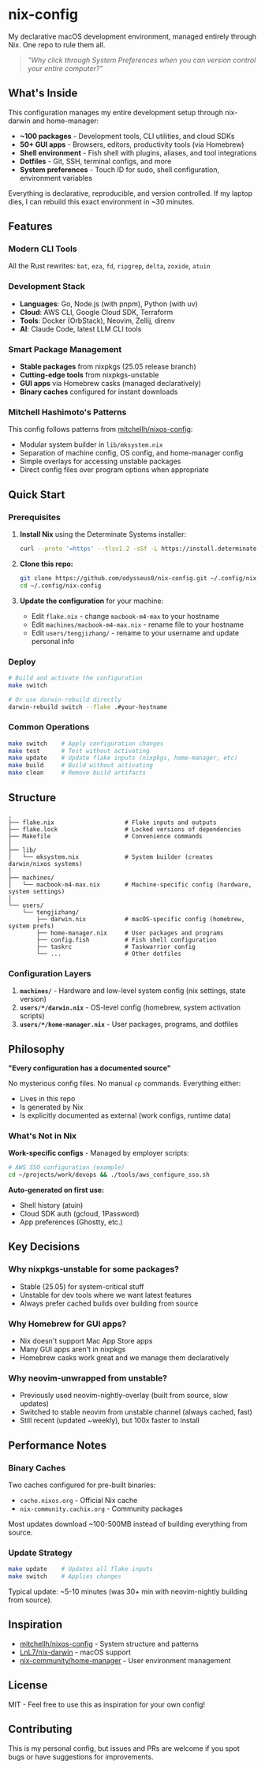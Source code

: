 # nix-config

My declarative macOS development environment, managed entirely through Nix. One repo to rule them all.

> *"Why click through System Preferences when you can version control your entire computer?"*

## What's Inside

This configuration manages my entire development setup through nix-darwin and home-manager:

- **~100 packages** - Development tools, CLI utilities, and cloud SDKs
- **50+ GUI apps** - Browsers, editors, productivity tools (via Homebrew)
- **Shell environment** - Fish shell with plugins, aliases, and tool integrations
- **Dotfiles** - Git, SSH, terminal configs, and more
- **System preferences** - Touch ID for sudo, shell configuration, environment variables

Everything is declarative, reproducible, and version controlled. If my laptop dies, I can rebuild this exact environment in ~30 minutes.

## Features

### Modern CLI Tools
All the Rust rewrites: `bat`, `eza`, `fd`, `ripgrep`, `delta`, `zoxide`, `atuin`

### Development Stack
- **Languages**: Go, Node.js (with pnpm), Python (with uv)
- **Cloud**: AWS CLI, Google Cloud SDK, Terraform
- **Tools**: Docker (OrbStack), Neovim, Zellij, direnv
- **AI**: Claude Code, latest LLM CLI tools

### Smart Package Management
- **Stable packages** from nixpkgs (25.05 release branch)
- **Cutting-edge tools** from nixpkgs-unstable
- **GUI apps** via Homebrew casks (managed declaratively)
- **Binary caches** configured for instant downloads

### Mitchell Hashimoto's Patterns
This config follows patterns from [mitchellh/nixos-config](https://github.com/mitchellh/nixos-config):
- Modular system builder in `lib/mksystem.nix`
- Separation of machine config, OS config, and home-manager config
- Simple overlays for accessing unstable packages
- Direct config files over program options when appropriate

## Quick Start

### Prerequisites

1. **Install Nix** using the Determinate Systems installer:
   ```bash
   curl --proto '=https' --tlsv1.2 -sSf -L https://install.determinate.systems/nix | sh -s -- install
   ```

2. **Clone this repo:**
   ```bash
   git clone https://github.com/odysseus0/nix-config.git ~/.config/nix-config
   cd ~/.config/nix-config
   ```

3. **Update the configuration** for your machine:
   - Edit `flake.nix` - change `macbook-m4-max` to your hostname
   - Edit `machines/macbook-m4-max.nix` - rename file to your hostname
   - Edit `users/tengjizhang/` - rename to your username and update personal info

### Deploy

```bash
# Build and activate the configuration
make switch

# Or use darwin-rebuild directly
darwin-rebuild switch --flake .#your-hostname
```

### Common Operations

```bash
make switch    # Apply configuration changes
make test      # Test without activating
make update    # Update flake inputs (nixpkgs, home-manager, etc)
make build     # Build without activating
make clean     # Remove build artifacts
```

## Structure

```
.
├── flake.nix                    # Flake inputs and outputs
├── flake.lock                   # Locked versions of dependencies
├── Makefile                     # Convenience commands
│
├── lib/
│   └── mksystem.nix             # System builder (creates darwin/nixos systems)
│
├── machines/
│   └── macbook-m4-max.nix       # Machine-specific config (hardware, system settings)
│
└── users/
    └── tengjizhang/
        ├── darwin.nix           # macOS-specific config (homebrew, system prefs)
        ├── home-manager.nix     # User packages and programs
        ├── config.fish          # Fish shell configuration
        ├── taskrc               # Taskwarrior config
        └── ...                  # Other dotfiles
```

### Configuration Layers

1. **`machines/`** - Hardware and low-level system config (nix settings, state version)
2. **`users/*/darwin.nix`** - OS-level config (homebrew, system activation scripts)
3. **`users/*/home-manager.nix`** - User packages, programs, and dotfiles

## Philosophy

**"Every configuration has a documented source"**

No mysterious config files. No manual `cp` commands. Everything either:
- Lives in this repo
- Is generated by Nix
- Is explicitly documented as external (work configs, runtime data)

### What's Not in Nix

**Work-specific configs** - Managed by employer scripts:
```bash
# AWS SSO configuration (example)
cd ~/projects/work/devops && ./tools/aws_configure_sso.sh
```

**Auto-generated on first use:**
- Shell history (atuin)
- Cloud SDK auth (gcloud, 1Password)
- App preferences (Ghostty, etc.)

## Key Decisions

### Why nixpkgs-unstable for some packages?
- Stable (25.05) for system-critical stuff
- Unstable for dev tools where we want latest features
- Always prefer cached builds over building from source

### Why Homebrew for GUI apps?
- Nix doesn't support Mac App Store apps
- Many GUI apps aren't in nixpkgs
- Homebrew casks work great and we manage them declaratively

### Why neovim-unwrapped from unstable?
- Previously used neovim-nightly-overlay (built from source, slow updates)
- Switched to stable neovim from unstable channel (always cached, fast)
- Still recent (updated ~weekly), but 100x faster to install

## Performance Notes

### Binary Caches
Two caches configured for pre-built binaries:
- `cache.nixos.org` - Official Nix cache
- `nix-community.cachix.org` - Community packages

Most updates download ~100-500MB instead of building everything from source.

### Update Strategy
```bash
make update    # Updates all flake inputs
make switch    # Applies changes
```

Typical update: ~5-10 minutes (was 30+ min with neovim-nightly building from source).

## Inspiration

- [mitchellh/nixos-config](https://github.com/mitchellh/nixos-config) - System structure and patterns
- [LnL7/nix-darwin](https://github.com/LnL7/nix-darwin) - macOS support
- [nix-community/home-manager](https://github.com/nix-community/home-manager) - User environment management

## License

MIT - Feel free to use this as inspiration for your own config!

## Contributing

This is my personal config, but issues and PRs are welcome if you spot bugs or have suggestions for improvements.
